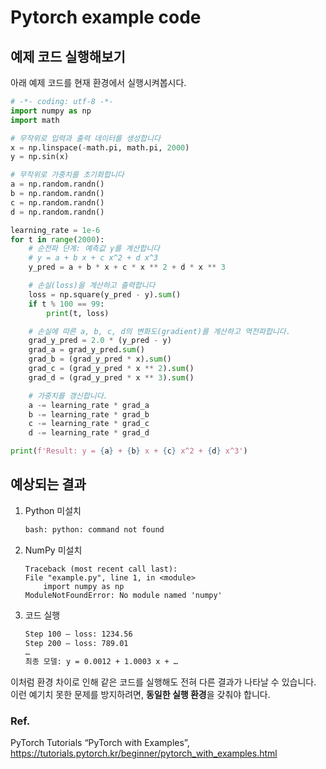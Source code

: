 # Pytorch example code

## 예제 코드 실행해보기
아래 예제 코드를 현재 환경에서 실행시켜봅시다.

```python
# -*- coding: utf-8 -*-
import numpy as np
import math

# 무작위로 입력과 출력 데이터를 생성합니다
x = np.linspace(-math.pi, math.pi, 2000)
y = np.sin(x)

# 무작위로 가중치를 초기화합니다
a = np.random.randn()
b = np.random.randn()
c = np.random.randn()
d = np.random.randn()

learning_rate = 1e-6
for t in range(2000):
    # 순전파 단계: 예측값 y를 계산합니다
    # y = a + b x + c x^2 + d x^3
    y_pred = a + b * x + c * x ** 2 + d * x ** 3

    # 손실(loss)을 계산하고 출력합니다
    loss = np.square(y_pred - y).sum()
    if t % 100 == 99:
        print(t, loss)

    # 손실에 따른 a, b, c, d의 변화도(gradient)를 계산하고 역전파합니다.
    grad_y_pred = 2.0 * (y_pred - y)
    grad_a = grad_y_pred.sum()
    grad_b = (grad_y_pred * x).sum()
    grad_c = (grad_y_pred * x ** 2).sum()
    grad_d = (grad_y_pred * x ** 3).sum()

    # 가중치를 갱신합니다.
    a -= learning_rate * grad_a
    b -= learning_rate * grad_b
    c -= learning_rate * grad_c
    d -= learning_rate * grad_d

print(f'Result: y = {a} + {b} x + {c} x^2 + {d} x^3')
```

## 예상되는 결과
1. Python 미설치
    ```bash
    bash: python: command not found
    ```
   
2. NumPy 미설치
    ```vbnet
    Traceback (most recent call last):
    File "example.py", line 1, in <module>
        import numpy as np
    ModuleNotFoundError: No module named 'numpy'
    ```

3. 코드 실행
    ```bash
    Step 100 — loss: 1234.56
    Step 200 — loss: 789.01
    …
    최종 모델: y = 0.0012 + 1.0003 x + …
    ```
이처럼 환경 차이로 인해 같은 코드를 실행해도 전혀 다른 결과가 나타날 수 있습니다.  
이런 예기치 못한 문제를 방지하려면, **동일한 실행 환경**을 갖춰야 합니다.

### Ref.
PyTorch Tutorials “PyTorch with Examples”, https://tutorials.pytorch.kr/beginner/pytorch_with_examples.html